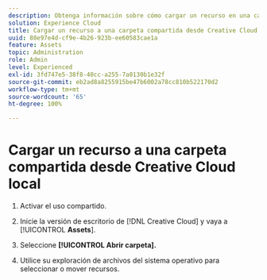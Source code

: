 ```yaml
---
description: Obtenga información sobre cómo cargar un recurso en una carpeta compartida desde el escritorio de Creative Cloud a Experience Cloud.
solution: Experience Cloud
title: Cargar un recurso a una carpeta compartida desde Creative Cloud local
uuid: 88e97e4d-cf9e-4b26-923b-ee60583cae1a
feature: Assets
topic: Administration
role: Admin
level: Experienced
exl-id: 3fd747e5-38f8-40cc-a255-7a0130b1e32f
source-git-commit: eb2ad8a8255915be47b6002a78cc810b522170d2
workflow-type: tm+mt
source-wordcount: '65'
ht-degree: 100%

---
```


# Cargar un recurso a una carpeta compartida desde Creative Cloud local

1. Activar el uso compartido.

1. Inicie la versión de escritorio de [!DNL Creative Cloud] y vaya a [!UICONTROL **Assets**].

1. Seleccione **[!UICONTROL Abrir carpeta].**

1. Utilice su exploración de archivos del sistema operativo para seleccionar o mover recursos.
